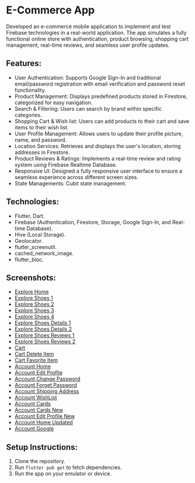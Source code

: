 # E-Commerce App

Developed an e-commerce mobile application to implement and test Firebase technologies in a real-world
application. The app simulates a fully functional online store with authentication, product browsing, shopping
cart management, real-time reviews, and seamless user profile updates.

## Features:
- User Authentication: Supports Google Sign-In and traditional email/password registration with email
  verification and password reset functionality. 
- Product Management: Displays predefined products stored in Firestore, categorized for easy
  navigation.
- Search & Filtering: Users can search by brand within specific categories.
- Shopping Cart & Wish list: Users can add products to their cart and save items to their wish list.
- User Profile Management: Allows users to update their profile picture, name, and password.
- Location Services: Retrieves and displays the user's location, storing addresses in Firestore.
- Product Reviews & Ratings: Implements a real-time review and rating system using Firebase Realtime Database.
- Responsive UI: Designed a fully responsive user interface to ensure a seamless experience across
  different screen sizes.
- State Managements: Cubit state management.

## Technologies:
- Flutter, Dart.
- Firebase (Authentication, Firestore, Storage, Google Sign-In, and Real-time Database).
- Hive (Local Storage).
- Geolocator.
- flutter_screenutil.
- cached_network_image.
- flutter_bloc.

## Screenshots:
- [Explore Home](firebase_project/screenshots/Explore/exploreHome1.jpg)        
- [Explore Shoes 1](firebase_project/screenshots/Explore/exploreShoes2.jpg)   
- [Explore Shoes 2](firebase_project/screenshots/Explore/exploreShoes3.jpg)
- [Explore Shoes 3](firebase_project/screenshots/Explore/exploreShoes4.jpg)
- [Explore Shoes 4](firebase_project/screenshots/Explore/exploreShoes5.jpg)
- [Explore Shoes Details 1](firebase_project/screenshots/Explore/exploreShoesDetails6.jpg)
- [Explore Shoes Details 2](firebase_project/screenshots/Explore/exploreShoesDetails7.jpg)
- [Explore Shoes Reviews 1](firebase_project/screenshots/Explore/exploreShoesReviews8.jpg)
- [Explore Shoes Reviews 2](firebase_project/screenshots/Explore/exploreShoesAddReviews9.jpg)
- [Cart](firebase_project/screenshots/Cart/cart1.jpg)
- [Cart Delete Item](firebase_project/screenshots/Cart/cartDeleteItem2.jpg)
- [Cart Favorite Item](firebase_project/screenshots/Cart/cartFavoriteItem3.jpg)
- [Account Home](firebase_project/screenshots/Account/accountHome1.jpg)
- [Account Edit Profile](firebase_project/screenshots/Account/accountEditProfile2.jpg)
- [Account Change Password](firebase_project/screenshots/Account/accountChangePassword3.jpg)
- [Account Forget Password](firebase_project/screenshots/Account/accountForgetPassword4.jpg)
- [Account Shipping Address](firebase_project/screenshots/Account/accountShippingAddress5.jpg)
- [Account WishList](firebase_project/screenshots/Account/accountWishList6.jpg)
- [Account Cards](firebase_project/screenshots/Account/accountCardsView7.jpg)
- [Account Cards New](firebase_project/screenshots/Account/accountCardsNew8.jpg)
- [Account Edit Profile New](firebase_project/screenshots/Account/accountHome9.jpg)
- [Account Home Updated](firebase_project/screenshots/Account/accountHome10.jpg)
- [Account Google](firebase_project/screenshots/Account/accountGoogle11.jpg)





 
## Setup Instructions:
1. Clone the repository.
2. Run `flutter pub get` to fetch dependencies.
3. Run the app on your emulator or device.
